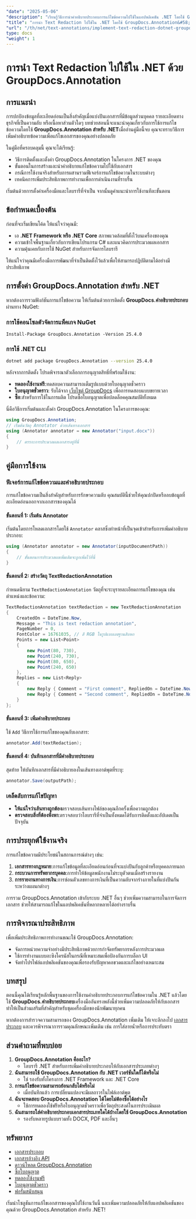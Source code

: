 ```yaml
---
"date": "2025-05-06"
"description": "เรียนรู้วิธีการนำคำอธิบายประกอบการแก้ไขข้อความไปใช้ในแอปพลิเคชัน .NET โดยใช้ GroupDocs.Annotation ปกป้องข้อมูลสำคัญได้อย่างง่ายดาย"
"title": "การนำ Text Redaction ไปใช้ใน .NET โดยใช้ GroupDocs.Annotation&#58; คู่มือฉบับสมบูรณ์"
"url": "/th/net/text-annotations/implement-text-redaction-dotnet-groupdocs-annotation/"
type: docs
"weight": 1
---
```


# การนำ Text Redaction ไปใช้ใน .NET ด้วย GroupDocs.Annotation

## การแนะนำ

การปกป้องข้อมูลที่ละเอียดอ่อนเป็นสิ่งสำคัญเมื่อแบ่งปันเอกสารที่มีข้อมูลส่วนบุคคล รายละเอียดทางธุรกิจที่เป็นความลับ หรือเนื้อหาส่วนตัวใดๆ บทช่วยสอนนี้จะแนะนำคุณเกี่ยวกับการใช้การแก้ไขข้อความโดยใช้ **GroupDocs.Annotation สำหรับ .NET**เมื่ออ่านคู่มือนี้จบ คุณจะทราบวิธีการเพิ่มคำอธิบายข้อความเพื่อแก้ไขเอกสารของคุณอย่างปลอดภัย

ในคู่มือที่ครอบคลุมนี้ คุณจะได้เรียนรู้:
- วิธีการติดตั้งและตั้งค่า GroupDocs.Annotation ในโครงการ .NET ของคุณ
- ขั้นตอนในการสร้างและนำคำอธิบายแก้ไขข้อความไปใช้กับเอกสาร
- กรณีการใช้งานจริงสำหรับการผสานรวมฟีเจอร์การแก้ไขข้อความในระบบต่างๆ
- เทคนิคการเพิ่มประสิทธิภาพการทำงานเพื่อการดำเนินงานที่ราบรื่น

เริ่มต้นด้วยการตั้งค่าเครื่องมือและไลบรารีที่จำเป็น จากนั้นดูคำแนะนำการใช้งานทีละขั้นตอน

## ข้อกำหนดเบื้องต้น

ก่อนที่จะเริ่มเขียนโค้ด ให้แน่ใจว่าคุณมี:
- เอ **.NET Framework หรือ .NET Core** สภาพแวดล้อมที่ตั้งไว้บนเครื่องของคุณ
- ความเข้าใจพื้นฐานเกี่ยวกับการเขียนโปรแกรม C# และแนวคิดการประมวลผลเอกสาร
- ความคุ้นเคยกับการใช้ NuGet สำหรับการจัดการไลบรารี

ให้แน่ใจว่าคุณมีเครื่องมือการพัฒนาที่จำเป็นติดตั้งไว้แล้วเพื่อให้สามารถปฏิบัติตามได้อย่างมีประสิทธิภาพ

## การตั้งค่า GroupDocs.Annotation สำหรับ .NET

หากต้องการรวมฟังก์ชันการแก้ไขข้อความ ให้เริ่มต้นด้วยการติดตั้ง **GroupDocs.คำอธิบายประกอบ** ผ่านทาง NuGet:

### การใช้คอนโซลตัวจัดการแพ็คเกจ NuGet
```shell
Install-Package GroupDocs.Annotation -Version 25.4.0
```

### การใช้ .NET CLI
```bash
dotnet add package GroupDocs.Annotation --version 25.4.0
```

หลังจากการติดตั้ง โปรดพิจารณาตัวเลือกการอนุญาตสิทธิ์ที่พร้อมใช้งาน: 
- **ทดลองใช้งานฟรี**:ทดสอบความสามารถเต็มรูปแบบด้วยใบอนุญาตชั่วคราว
- **ใบอนุญาตชั่วคราว**: รับได้จาก [เว็บไซต์ GroupDocs](https://purchase.groupdocs.com/temporary-license/) เพื่อการทดสอบแบบขยายเวลา
- **ซื้อ**:สำหรับการใช้ในการผลิต โปรดซื้อใบอนุญาตเพื่อปลดล็อคคุณสมบัติทั้งหมด

นี่คือวิธีการเริ่มต้นและตั้งค่า GroupDocs.Annotation ในโครงการของคุณ:
```csharp
using GroupDocs.Annotation;
// เริ่มต้นวัตถุ Annotator ด้วยเส้นทางเอกสาร
using (Annotator annotator = new Annotator("input.docx"))
{
    // ตรรกะการประมวลผลเอกสารอยู่ที่นี่
}
```

## คู่มือการใช้งาน

### ฟีเจอร์การแก้ไขข้อความและคำอธิบายประกอบ

การแก้ไขข้อความเป็นสิ่งสำคัญสำหรับการรักษาความลับ คุณสมบัตินี้ช่วยให้คุณปกปิดหรือลบข้อมูลที่ละเอียดอ่อนออกจากเอกสารของคุณได้

#### ขั้นตอนที่ 1: เริ่มต้น Annotator
เริ่มต้นโดยการโหลดเอกสารโดยใช้ `Annotator` คลาสซึ่งทำหน้าที่เป็นจุดเข้าสำหรับการเพิ่มคำอธิบายประกอบ:
```csharp
using (Annotator annotator = new Annotator(inputDocumentPath))
{
    // ขั้นตอนการประมวลผลเพิ่มเติมจะถูกเพิ่มไว้ที่นี่
}
```

#### ขั้นตอนที่ 2: สร้างวัตถุ TextRedactionAnnotation
กำหนดนิยาม `TextRedactionAnnotation` วัตถุที่จะระบุรายละเอียดการแก้ไขของคุณ เช่น ตำแหน่งและข้อความ:
```csharp
TextRedactionAnnotation textRedaction = new TextRedactionAnnotation
{
    CreatedOn = DateTime.Now,
    Message = "This is text redaction annotation",
    PageNumber = 0,
    FontColor = 16761035, // สี RGB ในรูปแบบเลขฐานสิบหก
    Points = new List<Point>
    {
        new Point(80, 730),
        new Point(240, 730),
        new Point(80, 650),
        new Point(240, 650)
    },
    Replies = new List<Reply>
    {
        new Reply { Comment = "First comment", RepliedOn = DateTime.Now },
        new Reply { Comment = "Second comment", RepliedOn = DateTime.Now }
    }
};
```

#### ขั้นตอนที่ 3: เพิ่มคำอธิบายประกอบ
ใช้ `Add` วิธีการใช้การแก้ไขของคุณกับเอกสาร:
```csharp
annotator.Add(textRedaction);
```

#### ขั้นตอนที่ 4: บันทึกเอกสารที่มีคำอธิบายประกอบ
สุดท้าย ให้บันทึกเอกสารที่มีคำอธิบายลงในเส้นทางเอาต์พุตที่ระบุ:
```csharp
annotator.Save(outputPath);
```

### เคล็ดลับการแก้ไขปัญหา
- **ให้แน่ใจว่าเส้นทางถูกต้อง**ตรวจสอบเส้นทางไฟล์ของคุณอีกครั้งเพื่อความถูกต้อง
- **ตรวจสอบสิ่งที่ต้องพึ่งพา**:ตรวจสอบว่าไลบรารีที่จำเป็นทั้งหมดได้รับการติดตั้งและอัปเดตเป็นปัจจุบัน

## การประยุกต์ใช้งานจริง

การแก้ไขข้อความมีประโยชน์ในสถานการณ์ต่างๆ เช่น:
1. **เอกสารทางกฎหมาย**:การแก้ไขข้อมูลที่ละเอียดอ่อนก่อนที่จะแบ่งปันกับลูกค้าหรือบุคคลภายนอก
2. **กระบวนการทรัพยากรบุคคล**:การทำให้ข้อมูลพนักงานไม่ระบุตัวตนเมื่อสร้างรายงาน
3. **การรายงานทางการเงิน**:การซ่อนตัวเลขทางการเงินที่เป็นความลับจากร่างภายในที่แบ่งปันกันระหว่างแผนกต่างๆ

การรวม GroupDocs.Annotation เข้ากับระบบ .NET อื่นๆ ช่วยเพิ่มความสามารถในการจัดการเอกสาร ช่วยให้สามารถแก้ไขในแอปพลิเคชันที่หลากหลายได้อย่างราบรื่น

## การพิจารณาประสิทธิภาพ

เพื่อเพิ่มประสิทธิภาพการทำงานขณะใช้ GroupDocs.Annotation:
- จัดการหน่วยความจำอย่างมีประสิทธิภาพด้วยการกำจัดทรัพยากรหลังการประมวลผล
- ใช้การทำงานแบบอะซิงโครนัสในกรณีที่เหมาะสมเพื่อป้องกันการบล็อก UI
- จัดทำโปรไฟล์แอปพลิเคชันของคุณเพื่อรองรับปัญหาคอขวดและแก้ไขอย่างเหมาะสม

## บทสรุป

ตอนนี้คุณได้เรียนรู้หลักพื้นฐานของการใช้งานคำอธิบายประกอบการแก้ไขข้อความใน .NET แล้วโดยใช้ **GroupDocs.คำอธิบายประกอบ**เครื่องมืออันทรงพลังนี้ช่วยเพิ่มความปลอดภัยให้กับเอกสาร ทำให้เป็นส่วนเสริมที่สำคัญสำหรับชุดเครื่องมือของนักพัฒนาทุกคน 

หากต้องการสำรวจความสามารถของ GroupDocs.Annotation เพิ่มเติม ให้เจาะลึกลงไป [เอกสารประกอบ](https://docs.groupdocs.com/annotation/net/) และควรพิจารณาการรวมคุณลักษณะเพิ่มเติม เช่น การใส่ลายน้ำหรือการประทับตรา

## ส่วนคำถามที่พบบ่อย

1. **GroupDocs.Annotation คืออะไร?**
   - ไลบรารี .NET สำหรับการเพิ่มคำอธิบายประกอบให้กับเอกสารประเภทต่างๆ
2. **ฉันสามารถใช้ GroupDocs.Annotation กับ .NET เวอร์ชันใดก็ได้หรือไม่**
   - ใช่ รองรับทั้งโครงการ .NET Framework และ .NET Core
3. **การแก้ไขข้อความสามารถย้อนกลับได้หรือไม่**
   - เมื่อบันทึกแล้ว การเปลี่ยนแปลงจะมีผลถาวรในไฟล์เอาต์พุต
4. **ฉันจะทดสอบ GroupDocs.Annotation ได้โดยไม่ต้องซื้อได้อย่างไร**
   - ใช้การทดลองใช้ฟรีหรือใบอนุญาตชั่วคราวเพื่อวัตถุประสงค์ในการประเมินผล
5. **ฉันสามารถใส่คำอธิบายประกอบเอกสารประเภทใดได้บ้างโดยใช้ GroupDocs.Annotation**
   - รองรับหลายรูปแบบรวมทั้ง DOCX, PDF และอื่นๆ

## ทรัพยากร
- [เอกสารประกอบ](https://docs.groupdocs.com/annotation/net/)
- [เอกสารอ้างอิง API](https://reference.groupdocs.com/annotation/net/)
- [ดาวน์โหลด GroupDocs.Annotation](https://releases.groupdocs.com/annotation/net/)
- [ซื้อใบอนุญาต](https://purchase.groupdocs.com/buy)
- [ทดลองใช้งานฟรี](https://releases.groupdocs.com/annotation/net/)
- [ใบอนุญาตชั่วคราว](https://purchase.groupdocs.com/temporary-license/)
- [ฟอรั่มสนับสนุน](https://forum.groupdocs.com/c/annotation/)

เริ่มนำโซลูชันการแก้ไขเอกสารของคุณไปใช้งานวันนี้ และเพิ่มความปลอดภัยให้กับแอปพลิเคชันของคุณด้วย GroupDocs.Annotation สำหรับ .NET!